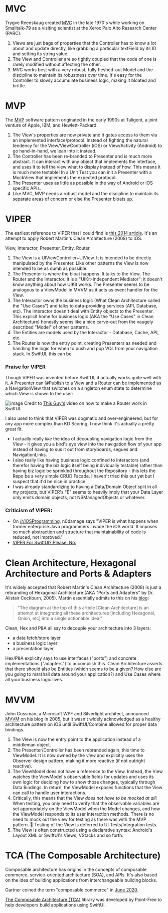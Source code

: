 # MVC
Trygve Reenskaug created [MVC](https://en.wikipedia.org/wiki/Model%E2%80%93view%E2%80%93controller) in the late 1970's while working on Smalltalk-79 as a visiting scientist at the Xerox Palo Alto Research Center (PARC).

1. Views are just bags of properties that the Controller has to know a lot about and update directly, like grabbing a particular textField by its ID and setting its string value.
2. The View and Controller are so tightly coupled that the code of one is rarely modified without affecting the other.
3. MVC works best with a very robust, fully fleshed-out Model and the discipline to maintain its robustness over time. It's easy for the Controller to slowly accumulate business logic, making it bloated and brittle.

# MVP
The [MVP](https://en.wikipedia.org/wiki/Model%E2%80%93view%E2%80%93presenter) software pattern originated in the early 1990s at Taligent, a joint venture of Apple, IBM, and Hewlett-Packard.

1. The View's properties are now private and it gates access to them via an implemented interface/protocol. Instead of fighting the natural tendency for the View/ViewController (iOS) or View/Activity (Android) to go hand-in-hand, we lean into it instead.
2. The Controller has been re-branded to Presenter and is much more abstract. It can interact with any object that implements the interface, and uses it to tell the view what to display instead of how. This means it is much more testable! In a Unit Test you can init a Presenter with a MockView that implements the expected protocol.
3. The Presenter uses as little as possible in the way of Android or iOS specific APIs.
4. Like MVC, MVP needs a robust model and the discipline to maintain its separate areas of concern or else the Presenter bloats up.

# VIPER
The earliest reference to VIPER that I could find is [this 2014 article](https://www.objc.io/issues/13-architecture/viper/). It's an attempt to apply Robert Martin's Clean Architecture (2008) to iOS.

View, Interactor, Presenter, Entity, Router
1. The View is a UIViewController+UIView. It is intended to be directly manipulated by the Presenter. Like other patterns the View is now intended to be as dumb as possible. 
2. The Presenter is where the bloat happens. It talks to the View, The Router and the Interactor. It is a "UIKit-Independent Mediator"; it doesn't know anything about how UIKit works. The Presenter seems to be analogous to a ViewModel in MVVM as it acts as event handler for the View. 
3. The Interactor owns the business logic (What Clean Architecture called the "Use Cases") and talks to data-providing services (API, Database, etc). The interactor doesn't deal with  Entity objects to the Presenter. This explicit home for business logic (AKA the "Use Cases" in Clean Architecture) honestly seems like a nice carve-out from the vaugely described "Model" of other patterns. 
4. The Entities are models used by the Interactor - Database, Cache, API, etc.
5. The Router is now the entry point, creating Presenters as needed and handling the logic for when to push and pop VCs from your navigation stack. In SwiftUI, this can be 

### Praise for VIPER
Though VIPER was invented before SwiftUI, it actually works quite well with it. A Presenter can @Publish to a View and a Router can be implemented as a NavigationView that switches on a singleton enum state to determine which View is shown to the user:

![image](https://github.com/user-attachments/assets/162023fd-d7f2-4f21-8f09-ae0a7e768fcd)
Credit to [This Guy's](https://www.youtube.com/watch?v=REggLXHMAqQ) video on how to make a Router work in SwiftUI.

I also used to think that VIPER was dogmatic and over-engineered, but for any app more complex than KD Scoring, I now think it's actually a pretty great fit. 

- I actually really _like_ the idea of decoupling navigation logic from the View - it gives you a bird's eye view into the navigation flow of your app instead of having to sus it out from storyboards, segues and NavigationLinks.
- I also really like having business logic confined to Interactors (and therefor having the biz logic itself being individually testable) rather than having biz logic be sprinkled throughout the Repository - this lets the Repo be a _very_ simple CRUD Facade. I haven't tried this out yet but I suspect that it'd be nice in practice.
- I was already standardizing to having a Data/Domain Object split in all my projects, but VIPER's "E" seems to heavily imply that your Data Layer only emits domain objects, not NSManagedObjects or whatever. 

### Criticism of VIPER:
- On [/r/iOSProgramming](https://www.reddit.com/r/iOSProgramming/comments/5pcebg/comment/dcqa1uj/), n0damage says "VIPER is what happens when former enterprise Java programmers invade the iOS world. It imposes so much abstraction and structure that maintainability of code is reduced, not improved."
- [VIPER For SwiftUI? Please. No.](https://betterprogramming.pub/viper-for-swiftui-please-no-ee61ce99694c)


# Clean Architecture, Hexagonal Architecture and Ports & Adapters
It's widely accepted that Robert Martin's Clean Architecture (2008) is just a rebranding of Hexagonal Architecture (AKA "Ports and Adapters" by Dr. Alistair Cockburn, 2005). Martin essentially admits to this on his [blog](https://blog.cleancoder.com/uncle-bob/2012/08/13/the-clean-architecture.html):

> "The diagram at the top of this article [Clean Architecture] is an attempt at integrating all these architectures [including Hexagonal, Onion, etc] into a single actionable idea."

Clean, Hex and P&A all say to decouple your architecture into 3 layers: 
- a data fetch/store layer
- a business logic layer
- a presentation layer

Hex/P&A explicity says to use interfaces ("ports") and concrete implementations ("adapters") to accomplish this. Clean Architecture asserts that there should also be Entities (which seems to be a given? How else are you going to marshall data around your application?) and Use Cases where all your business logic lives.


# MVVM
John Gossman, a Microsoft WPF and Silverlight architect, announced [MVVM](https://en.wikipedia.org/wiki/Model%E2%80%93view%E2%80%93viewmodel) on his blog in 2005, but it wasn't widely acknowledged as a healthy architecture pattern on iOS until SwiftUI/Combine allowed for proper data bindings.

1. The View is now the entry point to the application instead of a middleman object.
2. The Presenter/Controller has been rebranded again, this time to ViewModel. It is now owned by the _view_ and explicitly uses the Observer design pattern, making it more reactive (if not outright reactive).
3. The ViewModel does not have a reference to the View. Instead, the View watches the ViewModel's observable fields for updates and uses its own logic for deciding how to show those changes, typically through Data Bindings. In return, the ViewModel exposes functions that the View can call to handle user interactions.
4. Critically, this means that the View *does not have to be mocked at all*! When testing, you only need to verify that the observable variables are set appropriately on the ViewModel when the Model changes, and how the ViewModel responds to its user interaction methods. There is no need to mock out the view for testing as there was with the MVP pattern. 🤯 Testing of the View is deferred to UI Tests/Integration tests.
5. The View is often constructed using a declarative syntax: Android's Layout XML or SwiftUI's Views, VStacks and so forth.


# TCA (The Composable Architecture) 
Composable architecture has origins in the concepts of composable commerce, service-oriented architecture (SOA), and APIs. It's also based on the idea of building applications from interchangeable building blocks.

Gartner coined the term "composable commerce" in [June 2020](https://www.gartner.com/en/documents/3986490).

[The Composable Architecture (TCA)](https://www.pointfree.co/collections/composable-architecture) library was developed by Point-Free to help developers build applications using SwiftUI.
